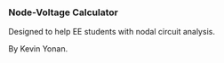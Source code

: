 ### Node-Voltage Calculator

Designed to help EE students with nodal circuit analysis.

By Kevin Yonan.